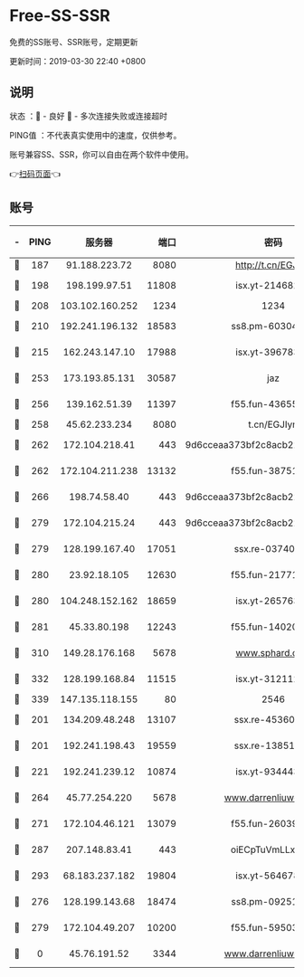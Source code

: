 # Free-SS-SSR

免费的SS账号、SSR账号，定期更新

更新时间：2019-03-30 22:40 +0800

## 说明

状态     ：🙂 - 良好 🙁 - 多次连接失败或连接超时

PING值   ：不代表真实使用中的速度，仅供参考。

账号兼容SS、SSR，你可以自由在两个软件中使用。

👉[扫码页面](https://liesauer.github.io/Free-SS-SSR/)👈

## 账号

|-|PING|服务器|端口|密码|加密方式|区域|
|:----:|:----:|:-----:|-----:|:----:|:----:|:----:|
|🙂|187|91.188.223.72|8080|http://t.cn/EGJIyrl|rc4-md5|RU|
|🙂|198|198.199.97.51|11808|isx.yt-21468252|aes-256-cfb|US|
|🙂|208|103.102.160.252|1234|1234|rc4-md5|JP|
|🙂|210|192.241.196.132|18583|ss8.pm-60304703|aes-256-cfb|US|
|🙂|215|162.243.147.10|17988|isx.yt-39678389|aes-256-cfb|US|
|🙂|253|173.193.85.131|30587|jaz|aes-256-cfb|US|
|🙂|256|139.162.51.39|11397|f55.fun-43655311|aes-256-cfb|SG|
|🙂|258|45.62.233.234|8080|t.cn/EGJIyrl|rc4-md5|CA|
|🙂|262|172.104.218.41|443|9d6cceaa373bf2c8acb22e60b6a58be6|aes-256-cfb|US|
|🙂|262|172.104.211.238|13132|f55.fun-38751809|aes-256-cfb|US|
|🙂|266|198.74.58.40|443|9d6cceaa373bf2c8acb22e60b6a58be6|aes-256-cfb|US|
|🙂|279|172.104.215.24|443|9d6cceaa373bf2c8acb22e60b6a58be6|aes-256-cfb|US|
|🙂|279|128.199.167.40|17051|ssx.re-03740989|aes-256-cfb|SG|
|🙂|280|23.92.18.105|12630|f55.fun-21771517|aes-256-cfb|US|
|🙂|280|104.248.152.162|18659|isx.yt-26576357|aes-256-cfb|SG|
|🙂|281|45.33.80.198|12243|f55.fun-14020939|aes-256-cfb|US|
|🙂|310|149.28.176.168|5678|www.sphard.com|aes-256-cfb|AU|
|🙂|332|128.199.168.84|11515|isx.yt-31211205|aes-256-cfb|SG|
|🙂|339|147.135.118.155|80|2546|chacha20|US|
|🙂|201|134.209.48.248|13107|ssx.re-45360921|aes-256-cfb|US|
|🙂|201|192.241.198.43|19559|ssx.re-13851105|aes-256-cfb|US|
|🙂|221|192.241.239.12|10874|isx.yt-93444361|aes-256-cfb|US|
|🙂|264|45.77.254.220|5678|www.darrenliuwei.com|aes-256-cfb|SG|
|🙂|271|172.104.46.121|13079|f55.fun-26039696|aes-256-cfb|SG|
|🙂|287|207.148.83.41|443|oiECpTuVmLLxk4Ts|aes-256-cfb|AU|
|🙂|293|68.183.237.182|19804|isx.yt-56467810|aes-256-cfb|SG|
|🙁|276|128.199.143.68|18474|ss8.pm-09251863|aes-256-cfb|SG|
|🙁|279|172.104.49.207|10200|f55.fun-59503435|aes-256-cfb|SG|
|🙁|0|45.76.191.52|3344|www.darrenliuwei.com|aes-256-cfb|JP|
